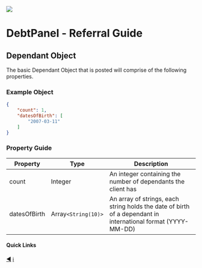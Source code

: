 ![](https://s3.eu-west-2.amazonaws.com/cdn.debtpanel.co.uk/images/green-white.jpg)

# DebtPanel - Referral Guide

## Dependant Object

The basic Dependant Object that is posted will comprise of the following properties.

### Example Object

``` json
{
    "count": 1,
    "datesOfBirth": [
        "2007-03-11"
    ]
}
```

### Property Guide

Property | Type | Description
--- | --- | ---
count | Integer | An integer containing the number of dependants the client has
datesOfBirth | Array`<String(10)>` | An array of strings, each string holds the date of birth of a dependant in international format (YYYY-MM-DD)


#### Quick Links

[:arrow_backward:](client.md) [:information_source:](../readme.md)